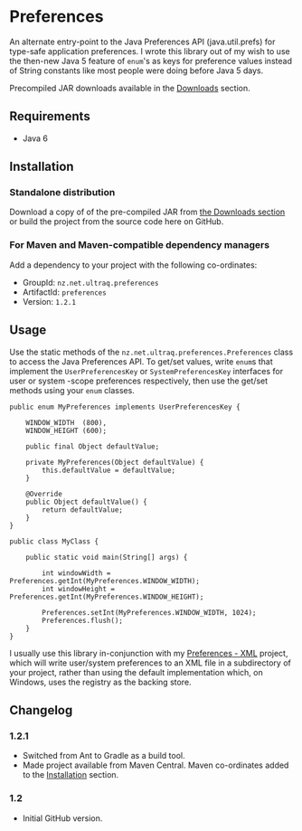 
Preferences
===========

An alternate entry-point to the Java Preferences API (java.util.prefs) for
type-safe application preferences.  I wrote this library out of my wish to use
the then-new Java 5 feature of `enum`'s as keys for preference values instead of
String constants like most people were doing before Java 5 days.

Precompiled JAR downloads available in the [Downloads](preferences/downloads)
section.


Requirements
------------

 - Java 6


Installation
------------

### Standalone distribution
Download a copy of of the pre-compiled JAR from [the Downloads section](preferences/downloads)
or build the project from the source code here on GitHub.

### For Maven and Maven-compatible dependency managers
Add a dependency to your project with the following co-ordinates:

 - GroupId: `nz.net.ultraq.preferences`
 - ArtifactId: `preferences`
 - Version: `1.2.1`


Usage
-----

Use the static methods of the `nz.net.ultraq.preferences.Preferences` class to
access the Java Preferences API. To get/set values, write `enum`s that implement
the `UserPreferencesKey` or `SystemPreferencesKey` interfaces for user or system
-scope preferences respectively, then use the get/set methods using your `enum`
classes.

	public enum MyPreferences implements UserPreferencesKey {
	
		WINDOW_WIDTH  (800),
		WINDOW_HEIGHT (600);

		public final Object defaultValue;
		
		private MyPreferences(Object defaultValue) {
			this.defaultValue = defaultValue;
		}
	
		@Override
		public Object defaultValue() {
			return defaultValue;
		}
	}
	
	public class MyClass {
	
		public static void main(String[] args) {
	
			int windowWidth = Preferences.getInt(MyPreferences.WINDOW_WIDTH);
			int windowHeight = Preferences.getInt(MyPreferences.WINDOW_HEIGHT);
	
			Preferences.setInt(MyPreferences.WINDOW_WIDTH, 1024);
			Preferences.flush();
		}
	}

I usually use this library in-conjunction with my [Preferences - XML](https://github.com/ultraq/preferences-xml)
project, which will write user/system preferences to an XML file in a
subdirectory of your project, rather than using the default implementation
which, on Windows, uses the registry as the backing store.


Changelog
---------

### 1.2.1
 - Switched from Ant to Gradle as a build tool.
 - Made project available from Maven Central.  Maven co-ordinates added to the
   [Installation](#installation) section.

### 1.2
 - Initial GitHub version.

